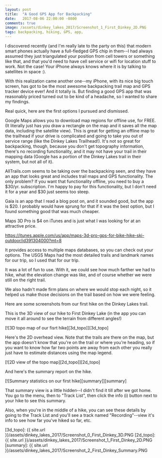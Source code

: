 ```yaml
---
layout: post
title:  "A Good GPS App for Backpacking"
date:   2017-08-06 22:00:00 -0800
comments: true
image: /assets/dinkey_lakes_2017/Screenshot_1_First_Dinkey_2D.PNG
tags: backpacking, hiking, GPS, app,
---
```

I discovered recently (and I'm really late to the party on this) that modern smart phones actually have a full-fledged GPS chip in them--I had always assumed they just triangulated your position from cell towers or something like that, and that you'd need to have cell service or wifi for location stuff to work. Not the case! Your iPhone always knows where it is by talking to satellites in space :).

With this realization came another one--my iPhone, with its nice big touch screen, has got to be the most awesome backpacking trail map and GPS tracker device ever! And it totally is. But finding a good GPS app that was reasonably priced turned out to be kind of a headache, so I wanted to share my findings.

Real quick, here are the first options I pursued and dismissed. 

Google Maps allows you to download map regions for offline use, for FREE. (It literally just has you draw a rectangle on the map and it saves all the map data, including the satellite view).  This is great for getting an offline map to the trailhead if your drive is complicated and going to take you out of service range (like the Dinkey Lakes Trailhead!). It's not so great for backpacking, though, because you don't get topography information, there's no recording functionality, and it may not have your trail in their mapping data (Google has a portion of the Dinkey Lakes trail in their system, but not all of it). 

AllTrails.com seems to be taking over the backpacking seen, and they have an app that looks great and includes trail maps and GPS functionality. The only problem? If you want that functionality offline, you need to buy a $30/yr. subscription. I'm happy to pay for this functionality, but I don't need it for a year and $30 just seems too steep.

Gaia is an app that I read a blog post on, and it sounded good, but the app is $20. I probably would have sprung for that if it was the best option, but I found something good that was much cheaper.

Maps 3D Pro is $4 on iTunes and is just what I was looking for at an attractive price.

https://itunes.apple.com/us/app/maps-3d-pro-gps-for-bike-hike-ski-outdoor/id391304000?mt=8

It provides access to multiple maps databases, so you can check out your options. The USGS Maps had the most detailed trails and landmark names for our trip, so I used that for our trip.

It was a lot of fun to use. With it, we could see how much farther we had to hike, what the elevation change was like, and of course whether we were still on the right trail. 

We also hadn't made firm plans on where we would stop each night, so it helped us make those decisions on the trail based on how we were feeling. 

Here are some screenshots from our first hike on the Dinkey Lakes trail. 

This is the 3D view of our hike to First Dinkey Lake (in the app you can move it all around to see the terrain from different angles!)

[![3D topo map of our fisrt hike][3d_topo]][3d_topo]

Here's the 2D overhead view. Note that the trails are there on the map, but the app doesn't know that you're on the trail or where you're heading, so if you want to know how far two points are away from each other you really just have to estimate distances using the map legend.

[![2D view of the topo map][2d_topo]][2d_topo]

And here's the summary report on the hike.

[![Summary statistics on our first hike][summary]][summary]

That summary view is a little hidden--I didn't find it till after we got home. You go to the menu, then to "Track List", then click the info (i) button next to your hike to see this summary. 

Also, when you're in the middle of a hike, you can see these details by going to the Track List and you'll see a track named "Recording"--view it's info to see how far you've hiked so far, etc.



[3d_topo]: {{ site.url }}/assets/dinkey_lakes_2017/Screenshot_0_First_Dinkey_3D.PNG
[2d_topo]: {{ site.url }}/assets/dinkey_lakes_2017/Screenshot_1_First_Dinkey_2D.PNG
[summary]: {{ site.url }}/assets/dinkey_lakes_2017/Screenshot_2_First_Dinkey_Summary.PNG